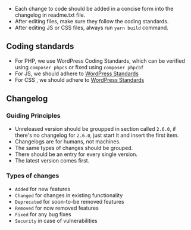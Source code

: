 - Each change to code should be added in a concise form into the changelog in readme.txt file.
- After editing files, make sure they follow the coding standards.
- After editing JS or CSS files, always run `yarn build` command.

## Coding standards

- For PHP, we use WordPress Coding Standards, which can be verified using `composer phpcs` or fixed using `composer phpcbf`
- For JS, we should adhere to [WordPress Standards](https://developer.wordpress.org/coding-standards/wordpress-coding-standards/javascript/)
- For CSS , we should adhere to [WordPress Standards](https://developer.wordpress.org/coding-standards/wordpress-coding-standards/css/)

## Changelog

###  Guiding Principles

- Unreleased version should be groupped in section called `2.6.0`, if there's no changelog for `2.6.0`, just start it and insert the first item.
- Changelogs are for humans, not machines.
- The same types of changes should be grouped.
- There should be an entry for every single version.
- The latest version comes first.

### Types of changes
- `Added` for new features
- `Changed` for changes in existing functionality
- `Deprecated` for soon-to-be removed features
- `Removed` for now removed features
- `Fixed` for any bug fixes
- `Security` in case of vulnerabilities
